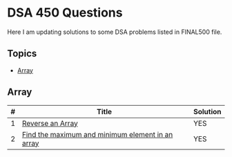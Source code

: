 # DSA 450 Questions
Here I am updating solutions to some DSA problems listed in FINAL500 file.


## Topics

- [Array](#array)


## Array

| #    | Title                                                                 | Solution                                                                   |
| ---- | --------------------------------------------------------------------- | -------------------------------------------------------------------------- |
| 1 | [Reverse an Array](https://www.geeksforgeeks.org/write-a-program-to-reverse-an-array-or-string/)         | YES |
| 2 | [Find the maximum and minimum element in an array](https://www.geeksforgeeks.org/maximum-and-minimum-in-an-array/)         | YES |